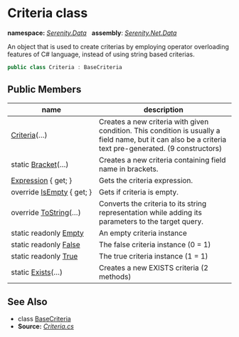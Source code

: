 # Criteria class
**namespace:** *[Serenity.Data](../README.md#serenity.data-namespace)*   **assembly**: *[Serenity.Net.Data](../README.md)*

An object that is used to create criterias by employing operator overloading features of C# language, instead of using string based criterias.

```csharp
public class Criteria : BaseCriteria
```

## Public Members

| name | description |
| --- | --- |
| [Criteria](Criteria/Criteria.md)(…) | Creates a new criteria with given condition. This condition is usually a field name, but it can also be a criteria text pre-generated. (9 constructors) |
| static [Bracket](Criteria/Bracket.md)(…) | Creates a new criteria containing field name in brackets. |
| [Expression](Criteria/Expression.md) { get; } | Gets the criteria expression. |
| override [IsEmpty](Criteria/IsEmpty.md) { get; } | Gets if criteria is empty. |
| override [ToString](Criteria/ToString.md)(…) | Converts the criteria to its string representation while adding its parameters to the target query. |
| static readonly [Empty](Criteria/Empty.md) | An empty criteria instance |
| static readonly [False](Criteria/False.md) | The false criteria instance (0 = 1) |
| static readonly [True](Criteria/True.md) | The true criteria instance (1 = 1) |
| static [Exists](Criteria/Exists.md)(…) | Creates a new EXISTS criteria (2 methods) |

## See Also

* class [BaseCriteria](BaseCriteria.md)
* **Source:** *[Criteria.cs](https://github.com/serenity-is/Serenity/blob/master/src/Serenity.Net.Data/Criteria/Criteria.cs)*